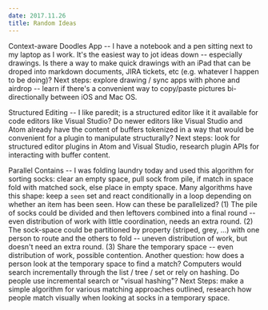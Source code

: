 ```yaml
---
date: 2017.11.26
title: Random Ideas
---
```


Context-aware Doodles App -- I have a notebook and a pen sitting next
to my laptop as I work. It's the easiest way to jot ideas down --
especially drawings. Is there a way to make quick drawings with an
iPad that can be droped into markdown documents, JIRA tickets, etc
(e.g. whatever I happen to be doing)? Next steps: explore drawing /
sync apps with phone and airdrop -- learn if there's a convenient way
to copy/paste pictures bi-directionally between iOS and Mac OS.

Structured Editing -- I like paredit; is a structured editor like it
it available for code editors like Visual Studio? Do newer editors
like Visual Studio and Atom already have the content of buffers
tokenized in a way that would be convenient for a plugin to manipulate
structurally? Next steps: look for structured editor plugins in Atom
and Visual Studio, research plugin APIs for interacting with buffer
content.

Parallel Contains -- I was folding laundry today and used this
algorithm for sorting socks: clear an empty space, pull sock from
pile, if match in space fold with matched sock, else place in empty
space. Many algorithms have this shape: keep a `seen` set and react
conditionally in a loop depending on whether an item has been
seen. How can these be parallelized? (1) The pile of socks could be
divided and then leftovers combined into a final round -- even
distribution of work with little coordination, needs an extra
round. (2) The sock-space could be partitioned by property (striped,
grey, ...) with one person to route and the others to fold -- uneven
distribution of work, but doesn't need an extra round. (3) Share the
temporary space -- even distribution of work, possible
contention. Another question: how does a person look at the temporary
space to find a match? Computers would search incrementally through
the list / tree / set or rely on hashing. Do people use incremental
search or "visual hashing"? Next Steps: make a simple algorithm for
various matching approaches outlined, research how people match
visually when looking at socks in a temporary space.
